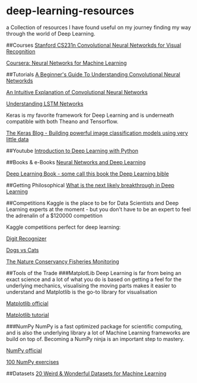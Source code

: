 # deep-learning-resources
a Collection of resources I have found useful on my journey finding my way through the world of Deep Learning.

##Courses
[Stanford CS231n Convolutional Neural Networkds for Visual
Recognition](https://www.quora.com/What-is-the-next-likely-breakthrough-in-Deep-Learning-1)

[Coursera: Neural Networks for Machine Learning](https://www.coursera.org/learn/neural-networks)


##Tutorials
[A Beginner's Guide To Understanding Convolutional Neural
Networkds](https://adeshpande3.github.io/adeshpande3.github.io/A-Beginner%27s-Guide-To-Understanding-Convolutional-Neural-Networks/)

[An Intuitive Explanation of Convolutional Neural Networks](https://ujjwalkarn.me/2016/08/11/intuitive-explanation-convnets/)

[Understanding LSTM Networks](http://colah.github.io/posts/2015-08-Understanding-LSTMs/)

Keras is my favorite framework for Deep Learning and is underneath compatible with both Theano and Tensorflow.

[The Keras Blog - Building powerful image classification models using very little
data](https://blog.keras.io/building-powerful-image-classification-models-using-very-little-data.html)

##Youtube
[Introduction to Deep Learning with Python](https://www.youtube.com/watch?v=S75EdAcXHKk)

##Books & e-Books
[Neural Networks and Deep Learning](http://neuralnetworksanddeeplearning.com/)

[Deep Learning Book - some call this book the Deep Learning bible](https://github.com/HFTrader/DeepLearningBook)


##Getting Philosophical
[What is the next likely breakthrough in Deep
Learning](https://www.quora.com/What-is-the-next-likely-breakthrough-in-Deep-Learning-1)


##Competitions
Kaggle is the place to be for Data Scientists and Deep Learning experts at the moment - but you don't have to be an
expert to feel the adrenalin of a $120000 competition

Kaggle competitions perfect for deep learning:

[Digit Recognizer](https://www.kaggle.com/c/digit-recognizer)

[Dogs vs Cats](https://www.kaggle.com/c/dogs-vs-cats-redux-kernels-edition)

[The Nature Conservancy Fisheries Monitoring](https://www.kaggle.com/c/the-nature-conservancy-fisheries-monitoring)


##Tools of the Trade
###MatplotLib
Deep Learning is far from being an exact science and a lot of what you do is based on getting a feel for the underlying mechanics, visualising the moving parts makes it easier to understand and Matplotlib is the go-to library for visualisation

[Matplotlib official](matplotlib.org)

[Matplotlib tutorial](https://www.labri.fr/perso/nrougier/teaching/matplotlib/)

###NumPy
NumPy is a fast optimized package for scientific computing, and is also the underlying library a lot of Machine Learning frameworks are build on top of. Becoming a NumPy ninja is an important step to mastery.

[NumPy official](www.numpy.org)

[100 NumPy exercises](https://github.com/rougier/numpy-100/blob/master/100%20Numpy%20exercises.md)


##Datasets
[20 Weird & Wonderful Datasets for Machine
Learning](https://medium.com/@olivercameron/20-weird-wonderful-datasets-for-machine-learning-c70fc89b73d5#.j77u7v3a6)



